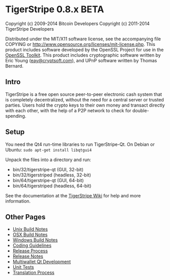 TigerStripe 0.8.x BETA
====================

Copyright (c) 2009-2014 Bitcoin Developers
Copyright (c) 2011-2014 TigerStripe Developers

Distributed under the MIT/X11 software license, see the accompanying
file COPYING or http://www.opensource.org/licenses/mit-license.php.
This product includes software developed by the OpenSSL Project for use in the [OpenSSL Toolkit](http://www.openssl.org/). This product includes
cryptographic software written by Eric Young ([eay@cryptsoft.com](mailto:eay@cryptsoft.com)), and UPnP software written by Thomas Bernard.


Intro
---------------------
TigerStripe is a free open source peer-to-peer electronic cash system that is
completely decentralized, without the need for a central server or trusted
parties.  Users hold the crypto keys to their own money and transact directly
with each other, with the help of a P2P network to check for double-spending.


Setup
---------------------
You need the Qt4 run-time libraries to run TigerStripe-Qt. On Debian or Ubuntu:
	`sudo apt-get install libqtgui4`

Unpack the files into a directory and run:

- bin/32/tigerstripe-qt (GUI, 32-bit)
- bin/32/tigerstriped (headless, 32-bit)
- bin/64/tigerstripe-qt (GUI, 64-bit)
- bin/64/tigerstriped (headless, 64-bit)

See the documentation at the [TigerStripe Wiki](http://tigerstripe.info)
for help and more information.


Other Pages
---------------------
- [Unix Build Notes](build-unix.md)
- [OSX Build Notes](build-osx.md)
- [Windows Build Notes](build-msw.md)
- [Coding Guidelines](coding.md)
- [Release Process](release-process.md)
- [Release Notes](release-notes.md)
- [Multiwallet Qt Development](multiwallet-qt.md)
- [Unit Tests](unit-tests.md)
- [Translation Process](translation_process.md)
